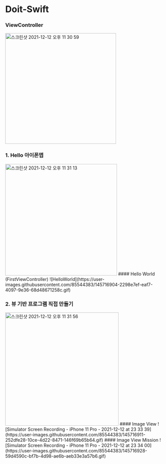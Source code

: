 # Doit-Swift

### ViewController  
<img width="351" alt="스크린샷 2021-12-12 오후 11 30 59" src="https://user-images.githubusercontent.com/85544383/145716757-3856f3f4-2b2a-4c02-be1d-b5c662d34f07.png">  


### 1. Hello 아이폰앱  
<img width="354" alt="스크린샷 2021-12-12 오후 11 31 13" src="https://user-images.githubusercontent.com/85544383/145716841-2cc9906d-fdc7-4a63-9aa7-6c36c655a2a2.png">  
#### Hello World (FirstViewController)  
![HelloWorld](https://user-images.githubusercontent.com/85544383/145716904-2298e7ef-eaf7-4097-9e36-68d48671258c.gif)  


### 2. 뷰 기반 프로그램 직접 만들기  
<img width="359" alt="스크린샷 2021-12-12 오후 11 31 56" src="https://user-images.githubusercontent.com/85544383/145716791-aa5d23b3-0afc-4880-99e5-c9c66913f02d.png">  
#### Image View  
![Simulator Screen Recording - iPhone 11 Pro - 2021-12-12 at 23 33 39](https://user-images.githubusercontent.com/85544383/145716911-252dfe28-10ce-4d22-8471-146f69b65b64.gif)  
#### Image View Mission  
![Simulator Screen Recording - iPhone 11 Pro - 2021-12-12 at 23 34 00](https://user-images.githubusercontent.com/85544383/145716928-59d4590c-bf7b-4d98-ae6b-aeb33e3a57b6.gif)  


